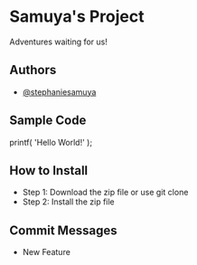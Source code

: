 # Samuya's Project
Adventures waiting for us!

## Authors
* [@stephaniesamuya](https://github.com/stephaniesamuya/ipt101b_samuya.git)

## Sample Code
printf( 'Hello World!' );

## How to Install
* Step 1: Download the zip file or use git clone
* Step 2: Install the zip file

## Commit Messages
* New Feature
